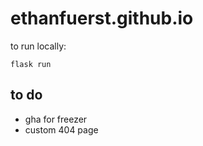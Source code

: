 # ethanfuerst.github.io

to run locally:
```
flask run
```

## to do
 - gha for freezer
 - custom 404 page
